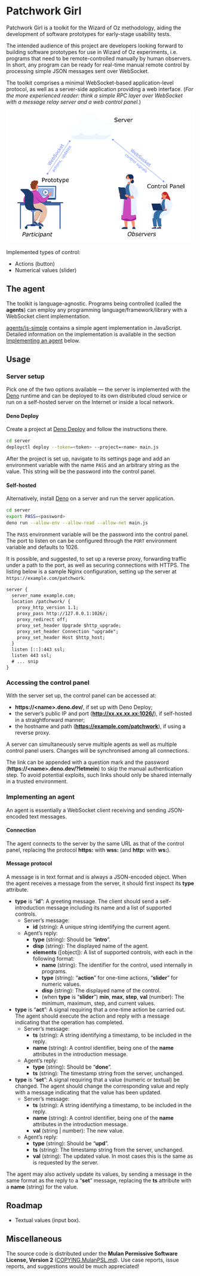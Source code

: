# Patchwork Girl

Patchwork Girl is a toolkit for the Wizard of Oz methodology, aiding the development of software prototypes for early-stage usability tests.

The intended audience of this project are developers looking forward to building software prototypes for use in Wizard of Oz experiments, i.e. programs that need to be remote-controlled manually by human observers. In short, any program can be ready for real-time manual remote control by processing simple JSON messages sent over WebSocket.

The toolkit comprises a minimal WebSocket-based application-level protocol, as well as a server-side application providing a web interface. (*For the more experienced reader: think a simple RPC layer over WebSocket with a message relay server and a web control panel.*)

![The participant uses the prototype, which is manually operated by human observers through a control panel. Boh programs connect with a server through WebSocket, transmitting control signals, action-complete messages, and value updates.](misc/illust.png)

Implemented types of control:
- Actions (button)
- Numerical values (slider)

## The agent
The toolkit is language-agnostic. Programs being controlled (called the **agents**) can employ any programming language/framework/library with a WebSocket client implementation.

[agents/js-simple](agents/js-simple) contains a simple agent implementation in JavaScript. Detailed information on the implementation is available in the section [Implementing an agent](#implementing-an-agent) below.

## Usage
### Server setup
Pick one of the two options available — the server is implemented with the [Deno](https://deno.land/) runtime and can be deployed to its own distributed cloud service or run on a self-hosted server on the Internet or inside a local network.

#### Deno Deploy
Create a project at [Deno Deploy](https://deno.com/deploy) and follow the instructions there.

```sh
cd server
deployctl deploy --token=<token> --project=<name> main.js
```

After the project is set up, navigate to its settings page and add an environment variable with the name `PASS` and an arbitrary string as the value. This string will be the password into the control panel.

#### Self-hosted
Alternatively, install [Deno](https://deno.land/) on a server and run the server application.

```sh
cd server
export PASS=<password>
deno run --allow-env --allow-read --allow-net main.js
```

The `PASS` environment variable will be the password into the control panel. The port to listen on can be configured through the `PORT` environment variable and defaults to 1026.

It is possible, and suggested, to set up a reverse proxy, forwarding traffic under a path to the port, as well as securing connections with HTTPS. The listing below is a sample Nginx configuration, setting up the server at `https://example.com/patchwork`.

```nginx
server {
  server_name example.com;
  location /patchwork/ {
    proxy_http_version 1.1;
    proxy_pass http://127.0.0.1:1026/;
    proxy_redirect off;
    proxy_set_header Upgrade $http_upgrade;
    proxy_set_header Connection "upgrade";
    proxy_set_header Host $http_host;
  }
  listen [::]:443 ssl;
  listen 443 ssl;
  # ... snip
}
```

### Accessing the control panel
With the server set up, the control panel can be accessed at:
- **https://\<name\>.deno.dev/**, if set up with Deno Deploy;
- the server’s public IP and port (**http://xx.xx.xx.xx:1026/**), if self-hosted in a straightforward manner;
- the hostname and path (**https://example.com/patchwork**), if using a reverse proxy.

A server can simultaneously serve multiple agents as well as multiple control panel users. Changes will be synchronised among all connections.

The link can be appended with a question mark and the password (**https://\<name\>.deno.dev/?letmein**) to skip the manual authentication step. To avoid potential exploits, such links should only be shared internally in a trusted environment.

### Implementing an agent
An agent is essentially a WebSocket client receiving and sending JSON-encoded text messages.

#### Connection
The agent connects to the server by the same URL as that of the control panel, replacing the protocol **https:** with **wss:** (and **http:** with **ws:**).

#### Message protocol
A message is in text format and is always a JSON-encoded object. When the agent receives a message from the server, it should first inspect its **type** attribute.
- **type** is “**id**”: A greeting message. The client should send a self-introduction message including its name and a list of supported controls.
  - Server’s message:
    - **id** (string): A unique string identifying the current agent.
  - Agent’s reply:
    - **type** (string): Should be “**intro**”.
    - **disp** (string): The displayed name of the agent.
    - **elements** ([object]): A list of supported controls, with each in the following format:
      - **name** (string): The identifier for the control, used internally in programs.
      - **type** (string): “**action**” for one-time actions, “**slider**” for numeric values.
      - **disp** (string): The displayed name of the control.
      - (when **type** is “**slider**”) **min**, **max**, **step**, **val** (number): The minimum, maximum, step, and current values.
- **type** is “**act**”: A signal requiring that a one-time action be carried out. The agent should execute the action and reply with a message indicating that the operation has completed.
  - Server’s message:
    - **ts** (string): A string identifying a timestamp, to be included in the reply.
    - **name** (string): A control identifier, being one of the **name** attributes in the introduction message.
  - Agent’s reply:
    - **type** (string): Should be “**done**”.
    - **ts** (string): The timestamp string from the server, unchanged.
- **type** is “**set**”: A signal requiring that a value (numeric or textual) be changed. The agent should change the corresponding value and reply with a message indicating that the value has been updated.
  - Server’s message:
    - **ts** (string): A string identifying a timestamp, to be included in the reply.
    - **name** (string): A control identifier, being one of the **name** attributes in the introduction message.
    - **val** (string | number): The new value.
  - Agent’s reply:
    - **type** (string): Should be “**upd**”.
    - **ts** (string): The timestamp string from the server, unchanged.
    - **val** (string): The updated value. In most cases this is the same as is requested by the server.

The agent may also actively update its values, by sending a message in the same format as the reply to a “**set**” message, replacing the **ts** attribute with a **name** (string) for the value.

## Roadmap

- Textual values (input box).

## Miscellaneous
The source code is distributed under the **Mulan Permissive Software License, Version 2** ([COPYING.MulanPSL.md](COPYING.MulanPSL.md)). Use case reports, issue reports, and suggestions would be much appreciated!
